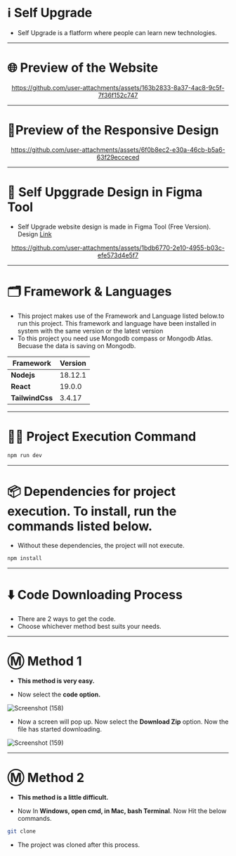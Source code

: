 # ℹ️ Self Upgrade

* Self Upgrade is a flatform where people can learn new technologies.
---

# 🌐 Preview of the Website

<div align='center'>

https://github.com/user-attachments/assets/163b2833-8a37-4ac8-9c5f-7f36f152c747

</div>

---

# 📱Preview of the Responsive Design

<div align='center'>

https://github.com/user-attachments/assets/6f0b8ec2-e30a-46cb-b5a6-63f29ecceced

</div>

---

# 🎨 Self Upggrade Design in Figma Tool

* Self Upgrade website design is made in Figma Tool (Free Version). Design <a href='https://www.figma.com/design/zwwX8BOJ8yAeizBgOJZw44/Naruto-Uzumaki?node-id=0-1&t=Un9MXiF4iCqtg99v-1'> Link </a>

<div align='center'>

https://github.com/user-attachments/assets/1bdb6770-2e10-4955-b03c-efe573d4e5f7

</div>

---

# 🗂️ Framework & Languages

* This project makes use of the Framework and Language listed below.to run this project. This framework and language have been installed in
system with the same version or the latest version
* To this project you need use Mongodb compass or Mongodb Atlas. Becuase the data is saving on Mongodb.

| Framework  | Version |
| ------------- | ------------- |
| **Nodejs**  | 18.12.1  |
| **React** | 19.0.0 |
| **TailwindCss** | 3.4.17 |

---

# 👨‍💻 Project Execution Command 

```bash 
npm run dev
```

---

# 📦 Dependencies for project execution. To install, run the commands listed below. 

* Without these dependencies, the project will not execute.

```bash
npm install
```

---

# ⬇️ Code Downloading Process

* There are 2 ways to get the code.
* Choose whichever method best suits your needs. 

---

# Ⓜ️ Method 1

* **This method is very easy.**

* Now select the **code option.** 

![Screenshot (158)](https://user-images.githubusercontent.com/66934377/164152919-f2854829-535d-4227-9c2f-031f8051f6ac.png)

* Now a screen will pop up. Now select the **Download Zip** option. Now the file has started downloading.

![Screenshot (159)](https://user-images.githubusercontent.com/66934377/164153128-b64e85a2-e40c-4457-9835-a749ac79acd6.png)

---

# Ⓜ️ Method 2

* **This method is a little difficult.**

* Now In **Windows, open cmd, in Mac, bash Terminal**. Now Hit the below commands.

```bash
git clone 
```

* The project was cloned after this process.

